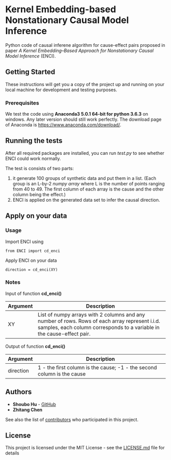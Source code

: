 # Kernel Embedding-based Nonstationary Causal Model Inference

Python code of causal inferene algorithm for cause-effect pairs proposed in paper *A Kernel Embedding–Based Approach for Nonstationary Causal Model Inference* (ENCI).

## Getting Started

These instructions will get you a copy of the project up and running on your local machine for development and testing purposes.

### Prerequisites

We test the code using **Anaconda3 5.0.1 64-bit for python 3.6.3** on windows. Any later version should still work perfectly. The download page of Anaconda is <https://www.anaconda.com/download/>.

## Running the tests

After all required packages are installed, you can run *test.py* to see whether ENCI could work normally.

The test is consists of two parts:
1. it generate 100 groups of synthetic data and put them in a list. 
(Each group is an L-by-2 *numpy array* where L is the number of points ranging from 40 to 49. The first column of each array is the cause and the other column being the effect.)
2. ENCI is applied on the generated data set to infer the causal direction.


## Apply on your data

### Usage

Import ENCI using

```
from ENCI import cd_enci
```

Apply ENCI on your data

```
direction = cd_enci(XY)
```

### Notes

Input of function **cd_enci()**

| Argument  | Description  |
|---|---|
|XY | List of numpy arrays with 2 columns and any number of rows. Rows of each array represent i.i.d. samples, each column corresponds to a variable in the cause-effect pair.|

Output of function **cd_enci()**

| Argument  | Description  |
|---|---|
|direction | 1 - the first column is the cause; -1 - the second column is the cause|

## Authors

* **Shoubo Hu** - [GitHub](https://github.com/amber0309)
* **Zhitang Chen**

See also the list of [contributors](https://github.com/amber0309/ENCI_cause-effect-pair/contributors) who participated in this project.

## License

This project is licensed under the MIT License - see the [LICENSE.md](LICENSE.md) file for details
